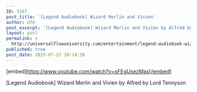 ```yaml
---
ID: 5167
post_title: '[Legend Audiobook] Wizard Merlin and Vivien'
author: UfU
post_excerpt: '[Legend Audiobook] Wizard Merlin and Vivien by Alfred by Lord Tennyson'
layout: post
permalink: >
  http://universalflowuniversity.com/entertainment/legend-audiobook-wizard-merlin-and-vivien/
published: true
post_date: 2015-07-23 20:14:38
---
```

[embed]https://www.youtube.com/watch?v=sFEgUsezMas[/embed]<br>
<p>[Legend Audiobook] Wizard Merlin and Vivien by Alfred by Lord Tennyson</p>